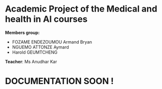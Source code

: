 # Academic Project of the Medical and health in AI courses

**Members group:**
- FOZAME ENDEZOUMOU Armand Bryan
- NGUEMO ATTONZE Aymard
- Harold GEUMTCHENG

**Teacher**: Ms Anudhar Kar

# DOCUMENTATION SOON !